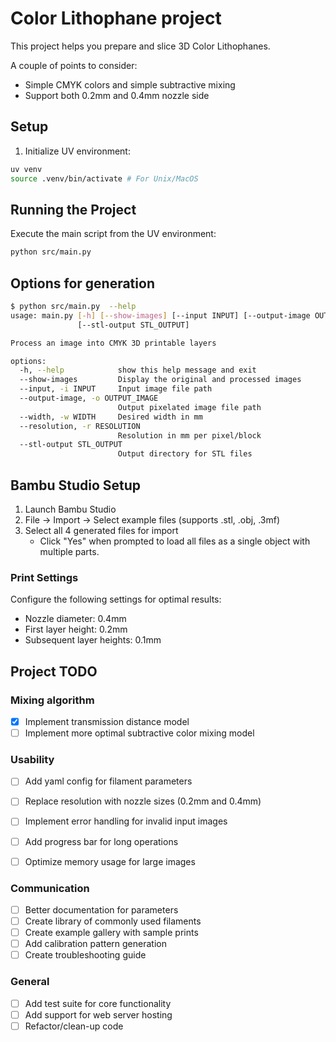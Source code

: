 # Color Lithophane project

This project helps you prepare and slice 3D Color Lithophanes.

A couple of points to consider:
* Simple CMYK colors and simple subtractive mixing
* Support both 0.2mm and 0.4mm nozzle side

## Setup

1. Initialize UV environment:

```bash
uv venv
source .venv/bin/activate # For Unix/MacOS
```

## Running the Project

Execute the main script from the UV environment:

```bash
python src/main.py
```

## Options for generation

```bash
$ python src/main.py  --help
usage: main.py [-h] [--show-images] [--input INPUT] [--output-image OUTPUT_IMAGE] [--width WIDTH] [--resolution RESOLUTION]
               [--stl-output STL_OUTPUT]

Process an image into CMYK 3D printable layers

options:
  -h, --help            show this help message and exit
  --show-images         Display the original and processed images
  --input, -i INPUT     Input image file path
  --output-image, -o OUTPUT_IMAGE
                        Output pixelated image file path
  --width, -w WIDTH     Desired width in mm
  --resolution, -r RESOLUTION
                        Resolution in mm per pixel/block
  --stl-output STL_OUTPUT
                        Output directory for STL files
```



## Bambu Studio Setup

1. Launch Bambu Studio
2. File → Import → Select example files (supports .stl, .obj, .3mf)
3. Select all 4 generated files for import
   - Click "Yes" when prompted to load all files as a single object with multiple parts.

### Print Settings
Configure the following settings for optimal results:

- Nozzle diameter: 0.4mm
- First layer height: 0.2mm
- Subsequent layer heights: 0.1mm

## Project TODO

### Mixing algorithm
- [x] Implement transmission distance model
- [ ] Implement more optimal subtractive color mixing model

### Usability
- [ ] Add yaml config for filament parameters
- [ ] Replace resolution with nozzle sizes (0.2mm and 0.4mm)
- [ ] Implement error handling for invalid input images
- [ ] Add progress bar for long operations
- [ ] Optimize memory usage for large images


### Communication
- [ ] Better documentation for parameters
- [ ] Create library of commonly used filaments
- [ ] Create example gallery with sample prints
- [ ] Add calibration pattern generation
- [ ] Create troubleshooting guide

### General
- [ ] Add test suite for core functionality
- [ ] Add support for web server hosting
- [ ] Refactor/clean-up code